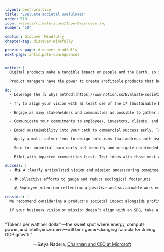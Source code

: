 ```yaml
---
layout: best-practice
title: "Evaluate societal usefulness"
order: 510
icon: /assets/climate-icons/Icon-Briefcase.svg
number: "18"

section: Discover Mindfully
chapter-tag: discover-mindfully

previous-page: discover-mindfully
next-page: anticipate-consequences


matter: |
  Digital products make a tangible impact on people and the Earth, so it is important to consider the societal impact of what we create. Historically, many companies have focused primarily on financial returns. Now, it has become more common to prioritize the [triple bottom line](https://en.wikipedia.org/wiki/Triple_bottom_line), and begin ESG (Environmental, Social & Governance) reporting. However, these efforts are sometimes disjointed or exclude other important considerations.  
  
  Product managers have the power to create profitable products that help society and reduce harm to the environment simultaneously, rethinking how to solve a problem entirely with radical innovation. Using systems thinking, a product manager can ensure that a single investment (or product) will solve multiple problems. This is called multisolving.

do: |
  - Leverage the [5 whys method](https://www.notion.so/Evaluate-societal-usefulness-152e32ff00fd81e8b2e3dbd488b72dbb?pvs=21) to dial into why a product or feature is needed.

  - Try to align your vision with at least one of the 17 [Sustainable Development Goals (SDGs)](https://www.undp.org/sustainable-development-goals).

  - Engage as many stakeholders and communities as possible to gather input, assess societal needs, and then incorporate their perspectives into the solution design.

  - Communicate your commitments to employees, investors, clients, and other stakeholders.

  - Embed sustainability into your path to commercial success early. Treat it as a value driver and unique selling proposition (USP), especially for B2B and regulated industries.
  
  - Apply a multi-solver lens to design solutions that address both user needs and broader societal or environmental goals.

  - Scan for potential harm early and identify and mitigate unintended social or environmental risks during discovery.

  - Pilot with impacted communities first. Test ideas with those most affected by environmental and social challenges to ensure equity and relevance.

success: |
  - 🌍💰 A clearly articulated vision and mission underscoring commitment to societal and global challenges

  - 🌍 Collective efforts to gauge and reduce ecological footprints

  - 💰 Employee retention reflecting a positive and sustainable work environment

consider: |
  We recommend considering a product's societal impact alongside profitability, before launching a new product (or new features for an existing product). You can do this by considering the planet during the strategic planning phase [6 - Include the planet in your brief](include-the-planet-in-your-brief). At a higher level, you can try framing your vision for the product and for your organization using the [SDG framework](https://www.undp.org/sustainable-development-goals) (or equivalent)  [Set environmental OKRs](set-environmental-okrs).
  
  If your business vision or mission doesn’t align with an SDG, take a moment to evaluate its impact on society, people, and the planet. Every business is part of a larger interconnected system. See more about this in the following best practice [Anticipate consequences](anticipate-consequences).
---
```


<div class="bigquote">
  <span class="highlight">"Tokens per watt per dollar"—the sweet spot where energy, compute power, and intelligence meet—will be a game-changing formula for driving GDP growth."</span>
</div>

<p style="text-align:center;">—Satya Nadella, <a href="https://www.linkedin.com/in/satyanadella?miniProfileUrn=urn%3Ali%3Afsd_profile%3AACoAAAEkwwAB9KEc2TrQgOLEQ-vzRyZeCDyc6DQ">Chairman and CEO at Microsoft</a></p>